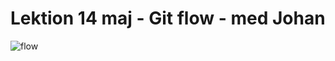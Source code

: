 # Lektion 14 maj - Git flow - med Johan

![flow](https://media.giphy.com/media/OHygvFftZxYYw/giphy.gif)